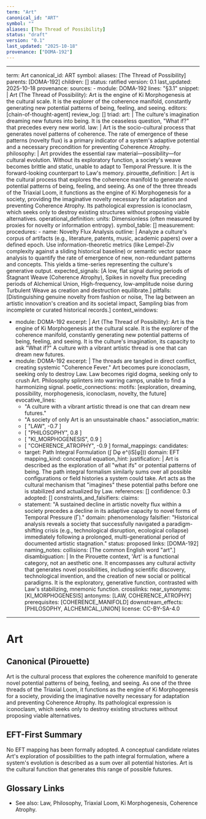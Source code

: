 ```yaml
---
term: "Art"
canonical_id: "ART"
symbol: ""
aliases: [The Thread of Possibility]
status: "draft"
version: "0.1"
last_updated: "2025-10-18"
provenance: ["DOMA-192"]
---
```


---
term: Art
canonical_id: ART
symbol: 
aliases: [The Thread of Possibility]
parents: [DOMA-192]
children: []
status: ratified
version: 0.1
last_updated: 2025-10-18
provenance:
  sources:
    - module: DOMA-192
      lines: "§3.1"
      snippet: |
        Art (The Thread of Possibility): Art is the engine of Ki Morphogenesis at the cultural scale. It is the explorer of the coherence manifold, constantly generating new potential patterns of being, feeling, and seeing.
  editors: [chain-of-thought-agent]
  review_log: []
triad:
  art: |
    The culture's imagination dreaming new futures into being. It is the ceaseless question, "What if?" that precedes every new world.
  law: |
    Art is the socio-cultural process that generates novel patterns of coherence. The rate of emergence of these patterns (novelty flux) is a primary indicator of a system's adaptive potential and a necessary precondition for preventing Coherence Atrophy.
  philosophy: |
    Art provides the essential raw material—possibility—for cultural evolution. Without its exploratory function, a society's weave becomes brittle and static, unable to adapt to Temporal Pressure. It is the forward-looking counterpart to Law's memory.
pirouette_definition: |
  Art is the cultural process that explores the coherence manifold to generate novel potential patterns of being, feeling, and seeing. As one of the three threads of the Triaxial Loom, it functions as the engine of Ki Morphogenesis for a society, providing the imaginative novelty necessary for adaptation and preventing Coherence Atrophy. Its pathological expression is iconoclasm, which seeks only to destroy existing structures without proposing viable alternatives.
operational_definition:
  units: Dimensionless (often measured by proxies for novelty or information entropy).
  symbol_table: []
  measurement:
    procedures:
      - name: Novelty Flux Analysis
        outline: |
          Analyze a culture's corpus of artifacts (e.g., literature, patents, music, academic papers) over a defined epoch. Use information-theoretic metrics (like Lempel-Ziv complexity against a sliding historical baseline) or semantic vector space analysis to quantify the rate of emergence of new, non-redundant patterns and concepts. This yields a time-series representing the culture's generative output.
        expected_signals: [A low, flat signal during periods of Stagnant Weave (Coherence Atrophy), Spikes in novelty flux preceding periods of Alchemical Union, High-frequency, low-amplitude noise during Turbulent Weave as creation and destruction equilibrate.]
        pitfalls: [Distinguishing genuine novelty from fashion or noise, The lag between an artistic innovation's creation and its societal impact, Sampling bias from incomplete or curated historical records.]
context_windows:
  - module: DOMA-192
    excerpt: |
      Art (The Thread of Possibility): Art is the engine of Ki Morphogenesis at the cultural scale. It is the explorer of the coherence manifold, constantly generating new potential patterns of being, feeling, and seeing. It is the culture's imagination, its capacity to ask "What if?" A culture with a vibrant artistic thread is one that can dream new futures.
  - module: DOMA-192
    excerpt: |
      The threads are tangled in direct conflict, creating systemic "Coherence Fever." Art becomes pure iconoclasm, seeking only to destroy Law. Law becomes rigid dogma, seeking only to crush Art. Philosophy splinters into warring camps, unable to find a harmonizing signal.
poetic_connections:
  motifs: [exploration, dreaming, possibility, morphogenesis, iconoclasm, novelty, the future]
  evocative_lines:
    - "A culture with a vibrant artistic thread is one that can dream new futures."
    - "A society of only Art is an unsustainable chaos."
  association_matrix:
    - [ "LAW", -0.7 ]
    - [ "PHILOSOPHY", 0.8 ]
    - [ "KI_MORPHOGENESIS", 0.9 ]
    - [ "COHERENCE_ATROPHY", -0.9 ]
formal_mappings:
  candidates:
    - target: Path Integral Formulation (∫ Dφ e^(iS[φ]))
      domain: EFT
      mapping_kind: conceptual
      equation_hint:
      justification: |
        Art is described as the exploration of all "what ifs" or potential patterns of being. The path integral formalism similarly sums over all possible configurations or field histories a system could take. Art acts as the cultural mechanism that "imagines" these potential paths before one is stabilized and actualized by Law.
      references: []
      confidence: 0.3
  adopted: []
constraints_and_falsifiers:
  claims:
    - statement: "A sustained decline in artistic novelty flux within a society precedes a decline in its adaptive capacity to novel forms of Temporal Pressure (Γ)."
      domain: phenomenology
      falsifier: "Historical analysis reveals a society that successfully navigated a paradigm-shifting crisis (e.g., technological disruption, ecological collapse) immediately following a prolonged, multi-generational period of documented artistic stagnation."
      status: proposed
      links: [DOMA-192]
naming_notes:
  collisions: [The common English word "art".]
  disambiguation: |
    In the Pirouette context, 'Art' is a functional category, not an aesthetic one. It encompasses any cultural activity that generates novel possibilities, including scientific discovery, technological invention, and the creation of new social or political paradigms. It is the exploratory, generative function, contrasted with Law's stabilizing, mnemonic function.
crosslinks:
  near_synonyms: [KI_MORPHOGENESIS]
  antonyms: [LAW, COHERENCE_ATROPHY]
  prerequisites: [COHERENCE_MANIFOLD]
  downstream_effects: [PHILOSOPHY, ALCHEMICAL_UNION]
license: CC-BY-SA-4.0
---

# Art

## Canonical (Pirouette)
Art is the cultural process that explores the coherence manifold to generate novel potential patterns of being, feeling, and seeing. As one of the three threads of the Triaxial Loom, it functions as the engine of Ki Morphogenesis for a society, providing the imaginative novelty necessary for adaptation and preventing Coherence Atrophy. Its pathological expression is iconoclasm, which seeks only to destroy existing structures without proposing viable alternatives.

## EFT-First Summary
No EFT mapping has been formally adopted. A conceptual candidate relates Art's exploration of possibilities to the path integral formulation, where a system's evolution is described as a sum over all potential histories. Art is the cultural function that generates this range of possible futures.

## Glossary Links
- See also: Law, Philosophy, Triaxial Loom, Ki Morphogenesis, Coherence Atrophy.